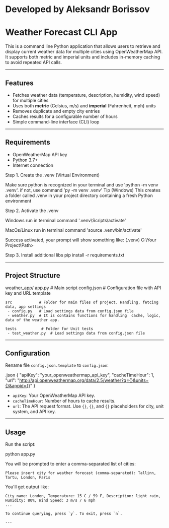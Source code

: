 # Developed by Aleksandr Borissov

# Weather Forecast CLI App

This is a command line Python application that allows users to retrieve and display current weather data for multiple cities using OpenWeatherMap API.
It supports both metric and imperial units and includes in-memory caching to avoid repeated API calls.

---

## Features

* Fetches weather data (temperature, description, humidity, wind speed) for multiple cities
* Uses both **metric** (Celsius, m/s) and **imperial** (Fahrenheit, mph) units
* Removes duplicate and empty city entries
* Caches results for a configurable number of hours
* Simple command-line interface (CLI) loop

---

## Requirements

* OpenWeatherMap API key
* Python 3.7+
* Internet connection

Step 1. Create the .venv (Virtual Environment)

Make sure python is recognized in your terminal and use 'python -m venv .venv'. 
if not, use command 'py -m venv .venv'
Tip (Windows) This creates a folder called .venv in your project directory containing a fresh Python environment

Step 2. Activate the .venv

Windows 
run in terminal command '.venv\Scripts\activate'

MacOs/Linux
run in terminal command 'source .venv/bin/activate'

Success activated, your prompt will show something like:
(.venv) C:\Your Project\Path>

Step 3. Install additional libs
pip install -r requirements.txt

---

## Project Structure

weather_app/
	app.py         # Main script
	config.json    # Configuration file with API key and URL template

	src            # Folder for main files of project. Handling, fetcing data, app settings
	 - config.py   # Load settings data from config.json file
	 - weather.py  # It is contains functions for handling  cache, logic, data of the weather app.

	tests		    # Folder for Unit tests
	 - test_weather.py  # Load settings data from config.json file

---

## Configuration

Rename file `config.json.template` to `config.json`:

 .json
{
  "apiKey": "your_openweathermap_api_key",
  "cacheTimeHour": 1,
  "url": "http://api.openweathermap.org/data/2.5/weather?q={}&units={}&appid={}"
}


* `apiKey`: Your OpenWeatherMap API key.
* `cacheTimeHour`: Number of hours to cache results.
* `url`: The API request format. Use `{}`, `{}`, and `{}` placeholders for city, unit system, and API key.

---

## Usage

Run the script:

python app.py


You will be prompted to enter a comma-separated list of cities:

```
Please insert city for weather forecast (comma-separated): Tallinn, Tartu, London, Paris
```

You'll get output like:

```
City name: London, Temperature: 15 C / 59 F, Description: light rain, Humidity: 80%, Wind Speed: 3 m/s / 6 mph
...

To continue querying, press `y`. To exit, press `n`.

---